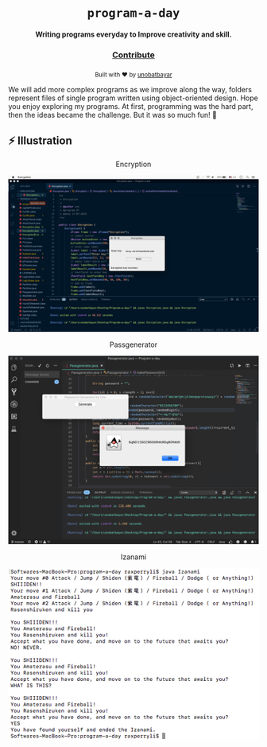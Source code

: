 <div align="center">
  <h1><code>program-a-day</code></h1>

  <strong>Writing programs everyday to Improve creativity and skill. </strong>

<h3>
    <a href="https://github.com/unobatbayar/Algorithms/pull/new/master">Contribute</a>
  </h3>

  <sub> Built with ❤️️ by <a href="https://www.twitter.com/unobatbayar">unobatbayar</a></sub>
</div>


We will add more complex programs as we improve along the way, folders represent files of single program written using object-oriented design. Hope you enjoy exploring my programs. At first, programming was the hard part, then the ideas became the challenge. But it was so much fun!  🔭


## ⚡ Illustration
<div align="center">

Encryption

![alt text](https://github.com/unobatbayar/One-Program-A-Day-365-Days/blob/master/Images/encryption.png)

Passgenerator

![alt text](https://github.com/unobatbayar/One-Program-A-Day-365-Days/blob/master/Images/passgenerator.png)

 Izanami
                                                   
![alt text](https://github.com/unobatbayar/One-Program-A-Day-365-Days/blob/master/Images/Izanami_1.png)
</div>
                                       

